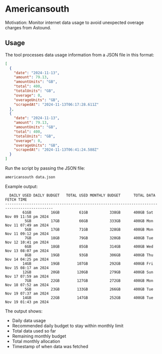 # Americansouth

Motivation: Monitor internet data usage to avoid unexpected overage charges from Astound.

## Usage

The tool processes data usage information from a JSON file in this format:

```json
[
  {
    "date": "2024-11-13",
    "amount": 79.13,
    "amountUnits": "GB",
    "total": 400,
    "totalUnits": "GB",
    "overage": 0,
    "overageUnits": "GB",
    "scrapedAt": "2024-11-13T06:17:28.611Z"
  },
  {
    "date": "2024-11-13",
    "amount": 79.13,
    "amountUnits": "GB",
    "total": 400,
    "totalUnits": "GB",
    "overage": 0,
    "overageUnits": "GB",
    "scrapedAt": "2024-11-13T06:41:24.588Z"
  }
]
```

Run the script by passing the JSON file:

```bash
americansouth data.json
```

Example output:

```
  DAILY USED DAILY BUDGET   TOTAL USED MONTHLY BUDGET      TOTAL DATA FETCH TIME
--------------------------------------------------------------------------------------------
        61GB         16GB         61GB          338GB      400GB Sat Nov 09 11:58 pm 2024
         5GB         17GB         66GB          333GB      400GB Mon Nov 11 07:49 am 2024
         5GB         17GB         71GB          328GB      400GB Mon Nov 11 09:12 pm 2024
         7GB         18GB         79GB          320GB      400GB Tue Nov 12 10:41 pm 2024
         6GB         18GB         85GB          314GB      400GB Wed Nov 13 08:07 pm 2024
         8GB         19GB         93GB          306GB      400GB Thu Nov 14 04:25 pm 2024
        14GB         19GB        107GB          292GB      400GB Fri Nov 15 08:17 am 2024
        12GB         20GB        120GB          279GB      400GB Sun Nov 17 07:59 am 2024
         7GB         22GB        127GB          272GB      400GB Mon Nov 18 07:52 am 2024
         5GB         23GB        133GB          266GB      400GB Tue Nov 19 07:37 am 2024
        14GB         22GB        147GB          252GB      400GB Tue Nov 19 01:43 pm 2024
```

The output shows:

- Daily data usage
- Recommended daily budget to stay within monthly limit
- Total data used so far
- Remaining monthly budget
- Total monthly allocation
- Timestamp of when data was fetched
